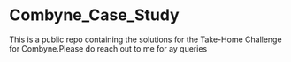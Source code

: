 # Combyne_Case_Study
This is a public repo containing the solutions for the Take-Home Challenge for Combyne.Please do reach out to me for ay queries 
